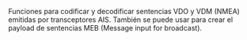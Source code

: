 Funciones para codificar y decodificar sentencias VDO y VDM (NMEA) emitidas por transceptores AIS.
También se puede usar para crear el payload de sentencias MEB (Message input for broadcast).

